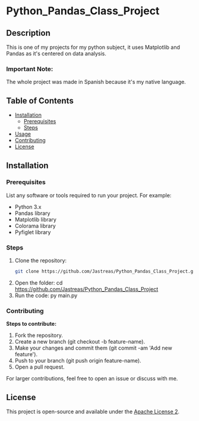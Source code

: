 # Python_Pandas_Class_Project

## Description
This is one of my projects for my python subject, it uses Matplotlib and Pandas as it's centered on data analysis.

### Important Note:
The whole project was made in Spanish because it's my native language.

## Table of Contents
- [Installation](#installation)
  - [Prerequisites](#prerequisites)
  - [Steps](#steps)
- [Usage](#usage)
- [Contributing](#contributing)
- [License](#license)

## Installation

### Prerequisites
List any software or tools required to run your project. For example:

- Python 3.x
- Pandas library
- Matplotlib library
- Colorama library
- Pyfiglet library

### Steps
1. Clone the repository:
   ```bash
   git clone https://github.com/Jastreas/Python_Pandas_Class_Project.git
   ```
2. Open the folder:
    cd https://github.com/Jastreas/Python_Pandas_Class_Project
3. Run the code:
    py main.py

### Contributing
**Steps to contribute:**
1. Fork the repository.
2. Create a new branch (git checkout -b feature-name).
3. Make your changes and commit them (git commit -am 'Add new feature').
4. Push to your branch (git push origin feature-name).
5. Open a pull request.

For larger contributions, feel free to open an issue or discuss with me.

## License
This project is open-source and available under the [Apache License 2](LICENSE).
